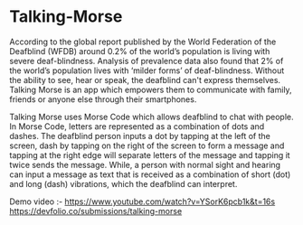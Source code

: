 # Talking-Morse
According to the global report published by the World Federation of the Deafblind (WFDB) around 0.2% of the world’s population is living with severe deaf-blindness. Analysis of prevalence data also found that 2% of the world’s population lives with ‘milder forms’ of deaf-blindness. Without the ability to see, hear or speak, the deafblind can't express themselves. Talking Morse is an app which empowers them to communicate with family, friends or anyone else through their smartphones.

Talking Morse uses Morse Code which allows deafblind to chat with people. In Morse Code, letters are represented as a combination of dots and dashes. The deafblind person inputs a dot by tapping at the left of the screen, dash by tapping on the right of the screen to form a message and tapping at the right edge will separate letters of the message and tapping it twice sends the message. While, a person with normal sight and hearing can input a message as text that is received as a combination of short (dot) and long (dash) vibrations, which the deafblind can interpret.


 Demo video :- https://www.youtube.com/watch?v=YSorK6pcb1k&t=16s
               https://devfolio.co/submissions/talking-morse
